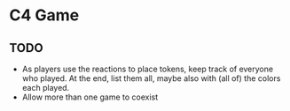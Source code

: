 # C4 Game

## TODO

- As players use the reactions to place tokens, keep track of everyone who played.
    At the end, list them all, maybe also with (all of) the colors each played.
- Allow more than one game to coexist
